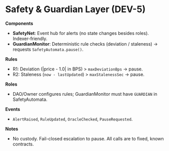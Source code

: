 # Safety & Guardian Layer (DEV-5)

**Components**
- **SafetyNet**: Event hub for alerts (no state changes besides roles). Indexer-friendly.
- **GuardianMonitor**: Deterministic rule checks (deviation / staleness) → requests `SafetyAutomata.pause()`.

**Rules**
- R1: Deviation (|price - 1.0| in BPS) > `maxDeviationBps` → pause.
- R2: Staleness (`now - lastUpdated`) > `maxStalenessSec` → pause.

**Roles**
- DAO/Owner configures rules; GuardianMonitor must have `GUARDIAN` in SafetyAutomata.

**Events**
- `AlertRaised`, `RuleUpdated`, `OracleChecked`, `PauseRequested`.

**Notes**
- No custody. Fail-closed escalation to pause. All calls are to fixed, known contracts.
